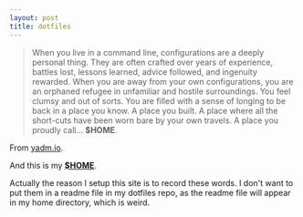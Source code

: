 ```yaml
---
layout: post
title: dotfiles
---
```


> When you live in a command line, configurations are a deeply personal thing. They are often crafted over years of experience, battles lost, lessons learned, advice followed, and ingenuity rewarded. When you are away from your own configurations, you are an orphaned refugee in unfamiliar and hostile surroundings. You feel clumsy and out of sorts. You are filled with a sense of longing to be back in a place you know. A place you built. A place where all the short-cuts have been worn bare by your own travels. A place you proudly call… **$HOME**.

From [yadm.io](https://yadm.io).

And this is my [**$HOME**](https://github.com/h3fang/dotfiles).

Actually the reason I setup this site is to record these words. I don't want to put them in a readme file in my dotfiles repo, as the readme file will appear in my home directory, which is weird.
